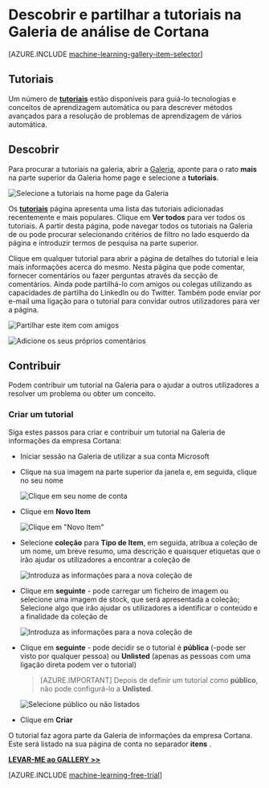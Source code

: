 <properties
    pageTitle="Tutoriais de Galeria de informações da empresa Cortana | Microsoft Azure"
    description="Descobrir e partilhe a tutoriais na Galeria de análise de Cortana."
    services="machine-learning"
    documentationCenter=""
    authors="garyericson"
    manager="jhubbard"
    editor="cgronlun"/>

<tags
    ms.service="machine-learning"
    ms.workload="data-services"
    ms.tgt_pltfrm="na"
    ms.devlang="na"
    ms.topic="article"
    ms.date="10/13/2016"
    ms.author="roopalik;garye"/>


# <a name="discover-and-share-tutorials-in-the-cortana-intelligence-gallery"></a>Descobrir e partilhar a tutoriais na Galeria de análise de Cortana

[AZURE.INCLUDE [machine-learning-gallery-item-selector](../../includes/machine-learning-gallery-item-selector.md)]

## <a name="tutorials"></a>Tutoriais

Um número de **[tutoriais](https://gallery.cortanaintelligence.com/tutorials)** estão disponíveis para guiá-lo tecnologias e conceitos de aprendizagem automática ou para descrever métodos avançados para a resolução de problemas de aprendizagem de vários automática.

## <a name="discover"></a>Descobrir

Para procurar a tutoriais na galeria, abrir a [Galeria](http://gallery.cortanaintelligence.com), aponte para o rato **mais** na parte superior da Galeria home page e selecione a **tutoriais**.

![Selecione a tutoriais na home page da Galeria](media/machine-learning-gallery-tutorials/select-tutorials-in-gallery.png)

 Os **[tutoriais](https://gallery.cortanaintelligence.com/tutorials)** 
 página apresenta uma lista das tutoriais adicionadas recentemente e mais populares.
Clique em **Ver todos** para ver todos os tutoriais.
A partir desta página, pode navegar todos os tutoriais na Galeria de ou pode procurar selecionando critérios de filtro no lado esquerdo da página e introduzir termos de pesquisa na parte superior.

 Clique em qualquer tutorial para abrir a página de detalhes do tutorial e leia mais informações acerca do mesmo.
Nesta página que pode comentar, fornecer comentários ou fazer perguntas através da secção de comentários. Ainda pode partilhá-lo com amigos ou colegas utilizando as capacidades de partilha do LinkedIn ou do Twitter. Também pode enviar por e-mail uma ligação para o tutorial para convidar outros utilizadores para ver a página.

![Partilhar este item com amigos](media\machine-learning-gallery-how-to-use-contribute-publish\share-links.png)

![Adicione os seus próprios comentários](media\machine-learning-gallery-how-to-use-contribute-publish\comments.png)


## <a name="contribute"></a>Contribuir

Podem contribuir um tutorial na Galeria para o ajudar a outros utilizadores a resolver um problema ou obter um conceito.

### <a name="create-a-tutorial"></a>Criar um tutorial

Siga estes passos para criar e contribuir um tutorial na Galeria de informações da empresa Cortana:

- Iniciar sessão na Galeria de utilizar a sua conta Microsoft

- Clique na sua imagem na parte superior da janela e, em seguida, clique no seu nome

    ![Clique em seu nome de conta](media\machine-learning-gallery-tutorials\click-account-name.png)

- Clique em **Novo Item**

    ![Clique em "Novo Item"](media\machine-learning-gallery-collections\click-new-item.png)

- Selecione **coleção** para **Tipo de Item**, em seguida, atribua a coleção de um nome, um breve resumo, uma descrição e quaisquer etiquetas que o irão ajudar os utilizadores a encontrar a coleção de

    ![Introduza as informações para a nova coleção de](media\machine-learning-gallery-tutorials\create-tutorial-page-1.png)

- Clique em **seguinte** - pode carregar um ficheiro de imagem ou selecione uma imagem de stock, que será apresentada a coleção; Selecione algo que irão ajudar os utilizadores a identificar o conteúdo e a finalidade da coleção de

    ![Introduza as informações para a nova coleção de](media\machine-learning-gallery-tutorials\create-tutorial-page-2.png)

- Clique em **seguinte** - pode decidir se o tutorial é **pública** (-pode ser visto por qualquer pessoa) ou **Unlisted** (apenas as pessoas com uma ligação direta podem ver o tutorial)

    > [AZURE.IMPORTANT] Depois de definir um tutorial como **público**, não pode configurá-lo a **Unlisted**.

    ![Selecione público ou não listados](media\machine-learning-gallery-tutorials\create-tutorial-page-3.png)

- Clique em **Criar**

O tutorial faz agora parte da Galeria de informações da empresa Cortana. Este será listado na sua página de conta no separador **itens** .


**[LEVAR-ME ao GALLERY >>](http://gallery.cortanaintelligence.com)**

[AZURE.INCLUDE [machine-learning-free-trial](../../includes/machine-learning-free-trial.md)]
